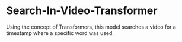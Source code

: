 # Search-In-Video-Transformer
Using the concept of Transformers, this model searches a video for a timestamp where a specific word was used.
